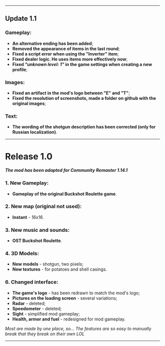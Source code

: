 ------------------------------

## Update 1.1

### Gameplay:
- **An alternative ending has been added**;
- **Removed the appearance of items in the last round**;
- **Fixed a script error when using the "Inverter" item**;
- **Fixed dealer logic. He uses items more effectively now**;
- **Fixed ***"unknown level: 1"*** in the game settings when creating a new profile**;
### Images:
- **Fixed an artifact in the mod's logo between "E" and "T"**;
- **Fixed the resolution of screenshots, made a folder on github with the original images**;
### Text:
- **The wording of the shotgun description has been corrected (only for Russian localization)**.

------------------------------

# Release 1.0
***The mod has been adapted for Community Remaster 1.14.1***
### 1. New Gameplay:
- **Gameplay of the original Buckshot Roulette game**.
### 2. New map (**original not used**):
- **Instant** - *16x16*.
### 3. New music and sounds: 
- **OST Buckshot Roulette**.
### 4. 3D Models:
- **New models** - shotgun, two pixels;
- **New textures** - for potatoes and shell casings.
### 6. Changed interface:
- **The game's logo** - has been redrawn to match the mod's logo;
- **Pictures on the loading screen** - several variations;
- **Radar** - deleted;
- **Speedometer** - deleted;
- **Sight** - simplified mod gameplay;
- **Health, armor and fuel** - redesigned for mod gameplay.

*Most are made by one place, so... The features are so easy to manually break that they break on their own LOL*

-------------------------